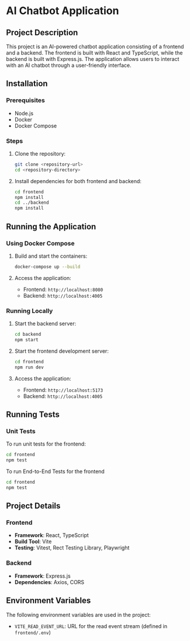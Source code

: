 # AI Chatbot Application

## Project Description
This project is an AI-powered chatbot application consisting of a frontend and a backend. The frontend is built with React and TypeScript, while the backend is built with Express.js. The application allows users to interact with an AI chatbot through a user-friendly interface.

## Installation

### Prerequisites
- Node.js
- Docker
- Docker Compose

### Steps
1. Clone the repository:
    ```sh
    git clone <repository-url>
    cd <repository-directory>
    ```

2. Install dependencies for both frontend and backend:
    ```sh
    cd frontend
    npm install
    cd ../backend
    npm install
    ```

## Running the Application

### Using Docker Compose
1. Build and start the containers:
    ```sh
    docker-compose up --build
    ```

2. Access the application:
    - Frontend: `http://localhost:8080`
    - Backend: `http://localhost:4005`

### Running Locally
1. Start the backend server:
    ```sh
    cd backend
    npm start
    ```

2. Start the frontend development server:
    ```sh
    cd frontend
    npm run dev
    ```

3. Access the application:
    - Frontend: `http://localhost:5173`
    - Backend: `http://localhost:4005`

## Running Tests

### Unit Tests
To run unit tests for the frontend:
```sh
cd frontend
npm test
```

To run End-to-End Tests for the frontend
```sh
cd frontend
npm test
```


## Project Details

### Frontend
- **Framework**: React, TypeScript
- **Build Tool**: Vite
- **Testing**: Vitest, Rect Testing Library, Playwright

### Backend
- **Framework**: Express.js
- **Dependencies**: Axios, CORS

## Environment Variables
The following environment variables are used in the project:
- `VITE_READ_EVENT_URL`: URL for the read event stream (defined in `frontend/.env`)


